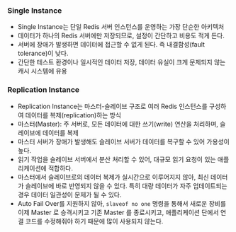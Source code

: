 ### Single Instance
* Single Instance는 단일 Redis 서버 인스턴스를 운영하는 가장 단순한 아키텍처
* 데이터가 하나의 Redis 서버에만 저장되므로, 설정이 간단하고 비용도 적게 든다.
* 서버에 장애가 발생하면 데이터에 접근할 수 없게 된다. 즉 내결함성(fault tolerance)이 낮다.
* 간단한 테스트 환경이나 일시적인 데이터 저장, 데이터 유실이 크게 문제되지 않는 캐시 시스템에 유용

### Replication Instance
* Replication Instance는 마스터-슬레이브 구조로 여러 Redis 인스턴스를 구성하여 데이터를 복제(replication)하는 방식
* 마스터(Master): 주 서버로, 모든 데이터에 대한 쓰기(write) 연산을 처리하며, 슬레이브에 데이터를 복제
* 마스터 서버가 장애가 발생해도 슬레이브 서버가 데이터를 복구할 수 있어 가용성이 높다. 
* 읽기 작업을 슬레이브 서버에서 분산 처리할 수 있어, 대규모 읽기 요청이 있는 애플리케이션에 적합하다. 
* 마스터에서 슬레이브로의 데이터 복제가 실시간으로 이루어지지 않아, 최신 데이터가 슬레이브에 바로 반영되지 않을 수 있다. 특히 대량 데이터가 자주 업데이트되는 경우 데이터 일관성이 문제가 될 수 있다.
* Auto Fail Over를 지원하지 않아, `slaveof no one` 명령을 통해서 새로운 장비를 이제 Master 로 승격시키고 기존 Master 를 종료시키고, 애플리케이션 단에서 연결 코드를 수정해줘야 하기 때문에 많이 사용되지 않는다.